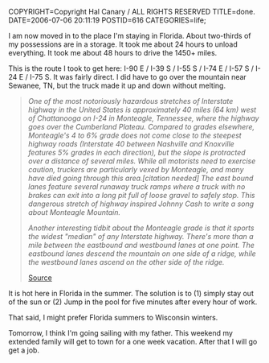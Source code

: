 COPYRIGHT=Copyright Hal Canary / ALL RIGHTS RESERVED
TITLE=done.
DATE=2006-07-06 20:11:19
POSTID=616
CATEGORIES=life;

I am now moved in to the place I'm staying in Florida. About two-thirds of my possessions are in a storage. It took me about 24 hours to unload everything. It took me about 48 hours to drive the 1450+ miles.

This is the route I took to get here: I-90 E / I-39 S / I-55 S / I-74 E / I-57 S / I-24 E / I-75 S. It was fairly direct. I did have to go over the mountain near Sewanee, TN, but the truck made it up and down without melting.

> _One of the most notoriously hazardous stretches of Interstate highway in the United States is approximately 40 miles (64 km) west of Chattanooga on I-24 in Monteagle, Tennessee, where the highway goes over the Cumberland Plateau. Compared to grades elsewhere, Monteagle's 4 to 6% grade does not come close to the steepest highway roads (Interstate 40 between Nashville and Knoxville features 5% grades in each direction), but the slope is protracted over a distance of several miles. While all motorists need to exercise caution, truckers are particularly vexed by Monteagle, and many have died going through this area.\[citation needed\] The east bound lanes feature several runaway truck ramps where a truck with no brakes can exit into a long pit full of loose gravel to safely stop. This dangerous stretch of highway inspired Johnny Cash to write a song about Monteagle Mountain._
> 
> _Another interesting tidbit about the Monteagle grade is that it sports the widest "median" of any Interstate highway. There's more than a mile between the eastbound and westbound lanes at one point. The eastbound lanes descend the mountain on one side of a ridge, while the westbound lanes ascend on the other side of the ridge._
> 
> [Source](http://en.wikipedia.org/wiki/Interstate_24)

It is hot here in Florida in the summer. The solution is to (1) simply stay out of the sun or (2) Jump in the pool for five minutes after every hour of work.

That said, I might prefer Florida summers to Wisconsin winters.

Tomorrow, I think I'm going sailing with my father. This weekend my extended family will get to town for a one week vacation. After that I will go get a job.
